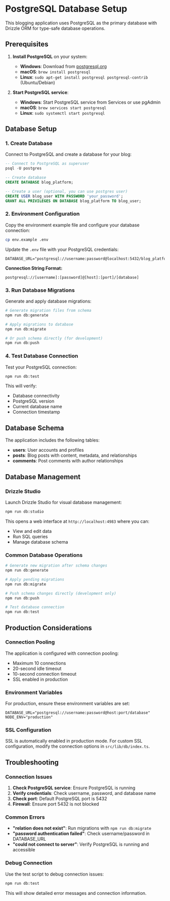 # PostgreSQL Database Setup

This blogging application uses PostgreSQL as the primary database with Drizzle ORM for type-safe database operations.

## Prerequisites

1. **Install PostgreSQL** on your system:

   - **Windows**: Download from [postgresql.org](https://www.postgresql.org/download/windows/)
   - **macOS**: `brew install postgresql`
   - **Linux**: `sudo apt-get install postgresql postgresql-contrib` (Ubuntu/Debian)

2. **Start PostgreSQL service**:
   - **Windows**: Start PostgreSQL service from Services or use pgAdmin
   - **macOS**: `brew services start postgresql`
   - **Linux**: `sudo systemctl start postgresql`

## Database Setup

### 1. Create Database

Connect to PostgreSQL and create a database for your blog:

```sql
-- Connect to PostgreSQL as superuser
psql -U postgres

-- Create database
CREATE DATABASE blog_platform;

-- Create a user (optional, you can use postgres user)
CREATE USER blog_user WITH PASSWORD 'your_password';
GRANT ALL PRIVILEGES ON DATABASE blog_platform TO blog_user;
```

### 2. Environment Configuration

Copy the environment example file and configure your database connection:

```bash
cp env.example .env
```

Update the `.env` file with your PostgreSQL credentials:

```env
DATABASE_URL="postgresql://username:password@localhost:5432/blog_platform"
```

**Connection String Format:**

```
postgresql://[username]:[password]@[host]:[port]/[database]
```

### 3. Run Database Migrations

Generate and apply database migrations:

```bash
# Generate migration files from schema
npm run db:generate

# Apply migrations to database
npm run db:migrate

# Or push schema directly (for development)
npm run db:push
```

### 4. Test Database Connection

Test your PostgreSQL connection:

```bash
npm run db:test
```

This will verify:

- Database connectivity
- PostgreSQL version
- Current database name
- Connection timestamp

## Database Schema

The application includes the following tables:

- **users**: User accounts and profiles
- **posts**: Blog posts with content, metadata, and relationships
- **comments**: Post comments with author relationships

## Database Management

### Drizzle Studio

Launch Drizzle Studio for visual database management:

```bash
npm run db:studio
```

This opens a web interface at `http://localhost:4983` where you can:

- View and edit data
- Run SQL queries
- Manage database schema

### Common Database Operations

```bash
# Generate new migration after schema changes
npm run db:generate

# Apply pending migrations
npm run db:migrate

# Push schema changes directly (development only)
npm run db:push

# Test database connection
npm run db:test
```

## Production Considerations

### Connection Pooling

The application is configured with connection pooling:

- Maximum 10 connections
- 20-second idle timeout
- 10-second connection timeout
- SSL enabled in production

### Environment Variables

For production, ensure these environment variables are set:

```env
DATABASE_URL="postgresql://username:password@host:port/database"
NODE_ENV="production"
```

### SSL Configuration

SSL is automatically enabled in production mode. For custom SSL configuration, modify the connection options in `src/lib/db/index.ts`.

## Troubleshooting

### Connection Issues

1. **Check PostgreSQL service**: Ensure PostgreSQL is running
2. **Verify credentials**: Check username, password, and database name
3. **Check port**: Default PostgreSQL port is 5432
4. **Firewall**: Ensure port 5432 is not blocked

### Common Errors

- **"relation does not exist"**: Run migrations with `npm run db:migrate`
- **"password authentication failed"**: Check username/password in DATABASE_URL
- **"could not connect to server"**: Verify PostgreSQL is running and accessible

### Debug Connection

Use the test script to debug connection issues:

```bash
npm run db:test
```

This will show detailed error messages and connection information.
